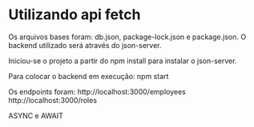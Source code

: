 # Utilizando api fetch

Os arquivos bases foram: db.json, package-lock.json e package.json. O backend utilizado será através do json-server.

Iniciou-se o projeto a partir do npm install para instalar o json-server.

Para colocar o backend em execução: npm start

Os endpoints foram:
    http://localhost:3000/employees
    http://localhost:3000/roles

ASYNC e AWAIT
